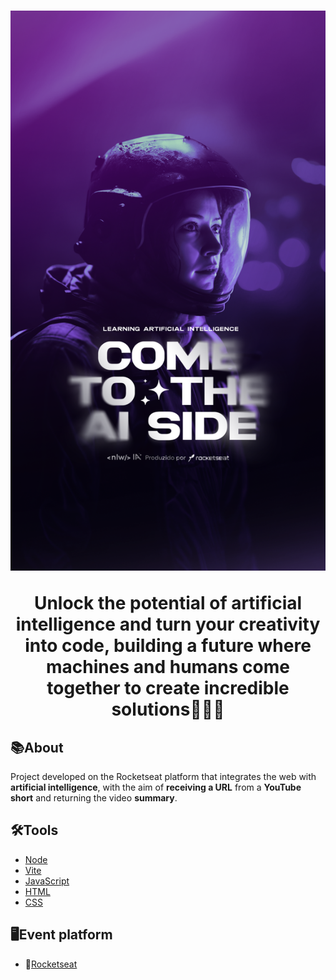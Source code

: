 <h1 align="center">
  <img src="public/Mobile 1 - Wallpaper -  1080x1920.png"/>
  <p >Unlock the potential of artificial intelligence and turn your creativity into code, building a future where machines and humans come together to create incredible solutions🤖🧑‍💼</p>
</h1>

## 📚About

Project developed on the Rocketseat platform that integrates the web with **artificial intelligence**, with the aim of **receiving a URL** from a **YouTube short** and returning the video **summary**.

## 🛠️Tools

- [Node](https://nodejs.org/en)
- [Vite](https://vitejs.dev/)
- [JavaScript](https://developer.mozilla.org/en-US/docs/Web/JavaScript)
- [HTML](https://www.w3schools.com/html/)
- [CSS](https://www.w3schools.com/css/)

## 🖥️Event platform

- 🚀[Rocketseat](https://www.rocketseat.com.br/)